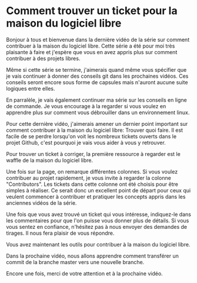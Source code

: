 # Comment trouver un ticket pour la maison du logiciel libre

Bonjour à tous et bienvenue dans la dernière vidéo de la série sur comment contribuer à la maison du logiciel libre. Cette série a été pour moi très plaisante à faire et j'espère que vous en avez appris plus sur comment contribuer à des projets libres.

Même si cette série se termine, j'aimerais quand même vous spécifier que je vais continuer à donner des conseils git dans les prochaines vidéos. Ces conseils seront encore sous forme de capsules mais n'auront aucune suite logiques entre elles.

En parralèle, je vais également continuer ma série sur les conseils en ligne de commande. Je vous encourage à la regarder si vous voulez en apprendre plus sur comment vous débrouiller dans un environnement linux.

Pour cette dernière vidéo, j'aimerais amener un dernier point important sur comment contribuer à la maison du logiciel libre: Trouver quoi faire. Il est facile de se perdre lorsqu'on voit les nombreux tickets ouverts dans le projet Github, c'est pourquoi je vais vous aider à vous y retrouver.

Pour trouver un ticket à corriger, la première ressource à regarder est le waffle de la maison du logiciel libre.

Une fois sur la page, on remarque différentes colonnes. Si vous voulez contribuer au projet rapidement, je vous invite à regarder la colonne "Contributors". Les tickets dans cette colonne ont été choisis pour être simples à réaliser. Ce serait donc un excellent point de départ pour ceux qui veulent commencer à contribuer et pratiquer les concepts appris dans les anciennes vidéos de la série.

Une fois que vous avez trouvé un ticket qui vous intéresse, indiquez-le dans les commentaires pour que l'on puisse vous donner plus de détails. Si vous vous sentez en confiance, n'hésitez pas à nous envoyer des demandes de tirages. Il nous fera plaisir de vous répondre.

Vous avez maintenant les outils pour contribuer à la maison du logiciel libre.

Dans la prochaine vidéo, nous allons apprendre comment transférer un commit de la branche master vers une nouvelle branche.

Encore une fois, merci de votre attention et à la prochaine vidéo.
